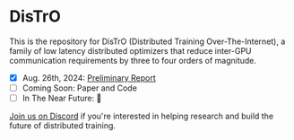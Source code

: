 # DisTrO
This is the repository for DisTrO (Distributed Training Over-The-Internet), a family of low latency distributed optimizers that reduce inter-GPU communication requirements by three to four orders of magnitude.

- [x] Aug. 26th, 2024: [Preliminary Report](https://github.com/NousResearch/DisTrO/raw/main/A_Preliminary_Report_on_DisTrO.pdf)
- [ ] Coming Soon: Paper and Code
- [ ] In The Near Future: 👀

[Join us on Discord](https://discord.com/invite/jqVphNsB4H) if you're interested in helping research and build the future of distributed training.
